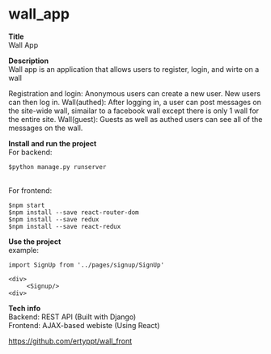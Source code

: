 # wall_app
**Title** 
<br>Wall App<br/>

**Description**
<br>Wall app is an application that allows users to register, login, and wirte on a wall<br/>

Registration and login: Anonymous users can create a new user. New users can then log in.
Wall(authed): After logging in, a user can post messages on the site-wide wall, simailar to a facebook wall except there is only 1 wall for the entire site.
Wall(guest): Guests as well as authed users can see all of the messages on the wall.

**Install and run the project**
<br>For backend:<br/>
```
$python manage.py runserver
```

<br>For frontend:<br/>
```
$npm start
$npm install --save react-router-dom
$npm install --save redux
$npm install --save react-redux
```


**Use the project**
<br>example:<br/>

```
import SignUp from '../pages/signup/SignUp'

<div>
     <Signup/>
<div>
```


**Tech info**
<br>Backend: REST API (Built with Django)<br/>
Frontend: AJAX-based webiste (Using React)

https://github.com/ertyppt/wall_front
